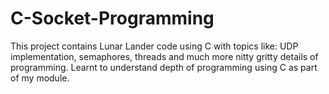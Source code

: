 # C-Socket-Programming

This project contains Lunar Lander code using C with topics like: UDP implementation, semaphores, threads and much more nitty gritty details of programming. 
Learnt to understand depth of programming using C as part of my module.
